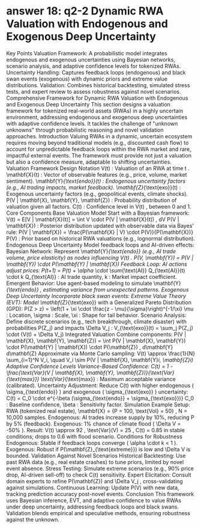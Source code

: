 # answer 18: q2-2 Dynamic RWA Valuation with Endogenous and Exogenous Deep Uncertainty

Key Points
Valuation Framework: A probabilistic model integrates endogenous and exogenous uncertainties using Bayesian networks, scenario analysis, and adaptive confidence levels for tokenized RWAs.
Uncertainty Handling: Captures feedback loops (endogenous) and black swan events (exogenous) with dynamic priors and extreme value distributions.
Validation: Combines historical backtesting, simulated stress tests, and expert review to assess robustness against novel scenarios.
Comprehensive Framework for Dynamic RWA Valuation with Endogenous and Exogenous Deep Uncertainty
This section designs a valuation framework for tokenized real-world assets (RWAs) in a highly uncertain environment, addressing endogenous and exogenous deep uncertainties with adaptive confidence levels. It tackles the challenge of "unknown unknowns" through probabilistic reasoning and novel validation approaches.
Introduction
Valuing RWAs in a dynamic, uncertain ecosystem requires moving beyond traditional models (e.g., discounted cash flow) to account for unpredictable feedback loops within the RWA market and rare, impactful external events. The framework must provide not just a valuation but also a confidence measure, adaptable to shifting uncertainties.
Valuation Framework Design
Notation
V(t)
: Valuation of an RWA at time 
t
.
\mathbf{X}(t)
: Vector of observable features (e.g., price, volume, market sentiment).
\mathbf{Y}_{\text{endo}}(t)
: Endogenous uncertainty factors (e.g., AI trading impacts, market feedback).
\mathbf{Z}_{\text{exo}}(t)
: Exogenous uncertainty factors (e.g., geopolitical events, climate shocks).
P(V | \mathbf{X}, \mathbf{Y}, \mathbf{Z})
: Probability distribution of valuation given all factors.
C(t)
: Confidence level in 
V(t)
, between 0 and 1.
Core Components
Base Valuation Model
Start with a Bayesian framework:
V(t) = E[V | \mathbf{X}(t)] = \int V \cdot P(V | \mathbf{X}(t)) \, dV
P(V | \mathbf{X})
: Posterior distribution updated with observable data via Bayes’ rule:
P(V | \mathbf{X}) = \frac{P(\mathbf{X} | V) \cdot P(V)}{P(\mathbf{X})}
P(V)
: Prior based on historical RWA valuations (e.g., lognormal distribution).
Endogenous Deep Uncertainty
Model feedback loops and AI-driven effects:
Bayesian Network: Represent 
\mathbf{Y}_{\text{endo}}
 (e.g., AI trade volume, price elasticity) as nodes influencing 
V(t)
.
P(V, \mathbf{Y}) = P(V | \mathbf{Y}) \cdot P(\mathbf{Y} | \mathbf{X})
Feedback Loop: AI actions adjust prices:
P(t+1) = P(t) + \alpha \cdot \sum_{\text{AI}} Q_{\text{AI}}(t) \cdot k
Q_{\text{AI}}
: AI trade quantity, 
k
: Market impact coefficient.
Emergent Behavior: Use agent-based modeling to simulate 
\mathbf{Y}_{\text{endo}}
, estimating variance from unexpected patterns.
Exogenous Deep Uncertainty
Incorporate black swan events:
Extreme Value Theory (EVT): Model 
\mathbf{Z}_{\text{exo}}
 with a Generalized Pareto Distribution (GPD):
P(Z > z) = \left(1 + \xi \cdot \frac{z - \mu}{\sigma}\right)^{-1/\xi}
\mu
: Location, 
\sigma
: Scale, 
\xi
: Shape for tail behavior.
Scenario Analysis: Define discrete scenarios (e.g., tech breakthrough, climate disaster) with probabilities 
P(Z_j)
 and impacts 
\Delta V_j
:
V_{\text{exo}}(t) = \sum_j P(Z_j) \cdot (V(t) + \Delta V_j)
Integrated Valuation
Combine components:
P(V | \mathbf{X}, \mathbf{Y}, \mathbf{Z}) = \int P(V | \mathbf{X}, \mathbf{Y}) \cdot P(\mathbf{Y} | \mathbf{X}) \cdot P(\mathbf{Z}) \, d\mathbf{Y} d\mathbf{Z}
Approximate via Monte Carlo sampling:
V(t) \approx \frac{1}{N} \sum_{i=1}^N V_i, \quad V_i \sim P(V | \mathbf{X}, \mathbf{Y}_i, \mathbf{Z}_i)
Adaptive Confidence Levels
Variance-Based Confidence: 
C(t) = 1 - \frac{\text{Var}(V | \mathbf{X}, \mathbf{Y}, \mathbf{Z})}{\text{Var}_{\text{max}}}
\text{Var}_{\text{max}}
: Maximum acceptable variance (calibrated).
Uncertainty Adjustment: Reduce 
C(t)
 with higher endogenous (
\sigma_{\text{endo}}
) and exogenous (
\sigma_{\text{exo}}
) uncertainty:
C(t) = C_0 \cdot e^{-\beta (\sigma_{\text{endo}} + \sigma_{\text{exo}})}
C_0
: Baseline confidence, 
\beta
: Sensitivity factor.
Simulation Example
Setup: RWA (tokenized real estate), 
\mathbf{X} = \{P = 100, \text{Vol} = 50\}
, 
N = 10,000
 samples.
Endogenous: AI trades increase supply by 10%, reducing 
P
 by 5% (feedback).
Exogenous: 1% chance of climate flood (
\Delta V = -50\%
).
Result: 
V(t) \approx 92
, 
\text{Var}(V) = 25
, 
C(t) = 0.85
 in stable conditions; drops to 0.6 with flood scenario.
Conditions for Robustness
Endogenous: Stable if feedback loops converge (
\alpha \cdot k < 1
).
Exogenous: Robust if 
P(\mathbf{Z}_{\text{extreme}})
 is low and 
\Delta V
 is bounded.
Validation Against Novel Scenarios
Historical Backtesting: Use past RWA data (e.g., real estate crashes) to tune priors, limited by novel event absence.
Stress Testing: Simulate extreme scenarios (e.g., 90% price drop, AI-driven sell-off) to check 
C(t)
 sensitivity.
Expert Elicitation: Consult domain experts to refine 
P(\mathbf{Z})
 and 
\Delta V_j
, cross-validating against simulations.
Continuous Learning: Update 
P(V)
 with new data, tracking prediction accuracy post-novel events.
Conclusion
This framework uses Bayesian inference, EVT, and adaptive confidence to value RWAs under deep uncertainty, addressing feedback loops and black swans. Validation blends empirical and speculative methods, ensuring robustness against the unknown.